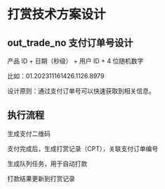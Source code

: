 # 打赏技术方案设计

## out_trade_no 支付订单号设计

产品 ID + 日期（秒级） + 用户 ID + 4 位随机数字

比如：01.202311161426.1126.8979

设计原则：通过支付订单号可以快速获取到相关信息。

## 执行流程

生成支付二维码

支付完成后，生成打赏记录（CPT），关联支付订单编号

生成队列任务，用于自动打款

打款结果更新到打赏记录
